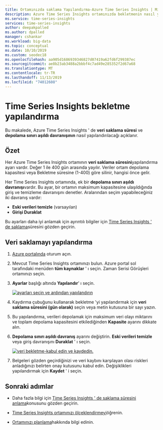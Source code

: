 ```yaml
---
title: Ortamınızda saklama Yapılandırma-Azure Time Series Insights | Microsoft Docs
description: Azure Time Series Insights ortamınızda bekletmenin nasıl yapılandırılacağını öğrenin.
ms.service: time-series-insights
services: time-series-insights
author: deepakpalled
ms.author: dpalled
manager: cshankar
ms.workload: big-data
ms.topic: conceptual
ms.date: 10/10/2019
ms.custom: seodec18
ms.openlocfilehash: aa905d1686939346827d07419a62fd6f299387ec
ms.sourcegitcommit: ae8b23ab3488a2bbbf4c7ad49e285352f2d67a68
ms.translationtype: MT
ms.contentlocale: tr-TR
ms.lasthandoff: 11/13/2019
ms.locfileid: "74012608"
---
```

# <a name="configuring-retention-in-time-series-insights"></a>Time Series Insights bekletme yapılandırma

Bu makalede, Azure Time Series Insights ' de **veri saklama süresi** ve **depolama sınırı aşıldı davranışının** nasıl yapılandırılacağı açıklanır.

## <a name="summary"></a>Özet

Her Azure Time Series Insights ortamının **veri saklama süresini**yapılandırma ayarı vardır. Değer 1 ile 400 gün arasında yayılır. Veriler ortam depolama kapasitesi veya Bekletme süresine (1-400) göre silinir, hangisi önce gelir.

Her Time Series Insights ortamında, ek bir **depolama sınırı aşıldı davranışı**vardır. Bu ayar, bir ortamın maksimum kapasitesine ulaşıldığında giriş ve temizleme davranışını denetler. Aralarından seçim yapabileceğiniz iki davranış vardır:

- **Eski verileri temizle** (varsayılan)
- **Girişi Duraklat**

Bu ayarları daha iyi anlamak için ayrıntılı bilgiler için [Time Series Insights ' de saklama](time-series-insights-concepts-retention.md)süresini gözden geçirin.  

## <a name="configure-data-retention"></a>Veri saklamayı yapılandırma

1. [Azure portalında](https://portal.azure.com) oturum açın.

1. Mevcut Time Series Insights ortamınızı bulun. Azure portal sol tarafındaki menüden **tüm kaynaklar** ' ı seçin. Zaman Serisi Görüşleri ortamınızı seçin.

1. **Ayarlar** başlığı altında **Yapılandır**' ı seçin.

    [![ayarları seçin ve ardından yapılandırın](media/data-retention/1-configure-data-retention.png)](media/data-retention/1-configure-data-retention.png#lightbox)

1. Kaydırma çubuğunu kullanarak bekletme 'yi yapılandırmak için **veri saklama süresini (gün olarak)** seçin veya metin kutusuna bir sayı yazın.

1. Bu yapılandırma, verileri depolamak için maksimum veri olayı miktarını ve toplam depolama kapasitesini etkilediğinden **Kapasite** ayarını dikkate alın.

1. **Depolama sınırı aşıldı davranış** ayarını değiştirin. **Eski verileri temizle** veya giriş davranışını **Duraklat** ' ı seçin.

    [![veri bekletme-kabul edin ve kaydedin.](media/data-retention/2-accept-and-save.png)](media/data-retention/2-accept-and-save.png#lightbox)

1. Belgeleri gözden geçirdiğinizi ve veri kaybını karşılayan olası riskleri anladığınızı belirten onay kutusunu kabul edin. Değişiklikleri yapılandırmak için **Kaydet** ' i seçin.

## <a name="next-steps"></a>Sonraki adımlar

- Daha fazla bilgi için [Time Series Insights ' de saklama süresini anlama](time-series-insights-concepts-retention.md)konusunu gözden geçirin.

- [Time Series Insights ortamınızı ölçeklendirmeyi](time-series-insights-how-to-scale-your-environment.md)öğrenin.

- [Ortamınızı planlama](time-series-insights-environment-planning.md)hakkında bilgi edinin.